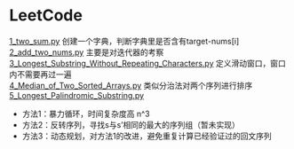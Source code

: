 # LeetCode
[1_two_sum.py](./codes/1_two_sum.py) 创建一个字典，判断字典里是否含有target-nums[i]  
[2_add_two_nums.py](./codes/2_add_two_nums.py) 主要是对迭代器的考察  
[3_Longest_Substring_Without_Repeating_Characters.py](./codes/3_Longest_Substring_Without_Repeating_Characters.py) 定义滑动窗口，窗口内不需要再过一遍  
[4_Median_of_Two_Sorted_Arrays.py](./codes/4_Median_of_Two_Sorted_Arrays.py) 类似分治法对两个序列进行排序  
[5_Longest_Palindromic_Substring.py](./codes/5_Longest_Palindromic_Substring.py) 
  * 方法1：暴力循环，时间复杂度高 n^3
  * 方法2：反转序列，寻找s与s’相同的最大的序列组（暂未实现）
  * 方法3：动态规划，对方法1的改进，避免重复计算已经验证过的回文序列